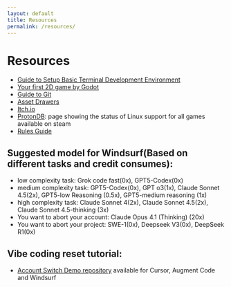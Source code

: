 ```yaml
---
layout: default
title: Resources
permalink: /resources/
---
```


# Resources

- [Guide to Setup Basic Terminal Development Environment](/resources/terminal-guide/)
- [Your first 2D game by Godot](https://docs.godotengine.org/en/stable/getting_started/first_2d_game/)
- [Guide to Git](/resources/git-guide/)
- [Asset Drawers](/assets-drawer/)
- [Itch.io](https://itch.io)
- [ProtonDB](https://protondb.com): page showing the status of Linux support for all games available on steam
- [Rules Guide](/resources/rules-guide/)

## Suggested model for Windsurf(Based on different tasks and credit consumes):

- low complexity task: Grok code fast(0x), GPT5-Codex(0x)
- medium complexity task: GPT5-Codex(0x), GPT o3(1x), Claude Sonnet 4.5(2x), GPT5-low Reasoning (0.5x), GPT5-medium reasoning (1x)
- high complexity task: Claude Sonnet 4(2x), Claude Sonnet 4.5(2x), Claude Sonnet 4.5-thinking (3x)
- You want to abort your account: Claude Opus 4.1 (Thinking) (20x)
- You want to abort your project: SWE-1(0x), Deepseek V3(0x), DeepSeek R1(0x)

## Vibe coding reset tutorial:
- [Account Switch Demo repository](https://github.com/yuxinle1996/account-switch-demo)
available for Cursor, Augment Code and Windsurf
